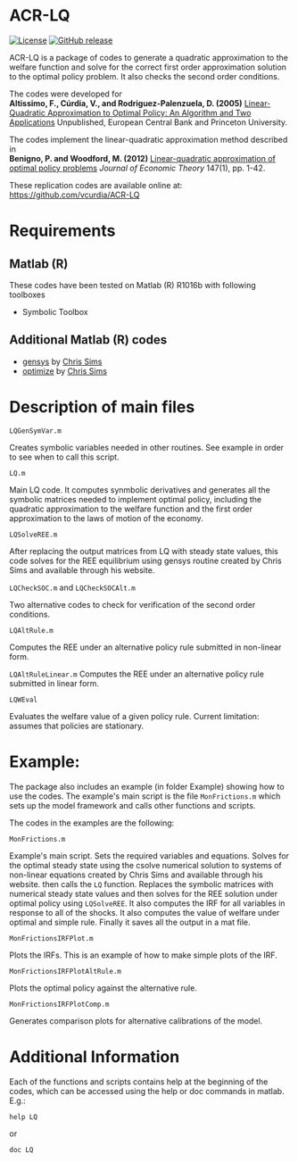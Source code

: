 # ACR-LQ

[![License](https://img.shields.io/badge/License-BSD%203--clause-green.svg)](https://github.com/vcurdia/ACR-LQ/blob/master/LICENSE)
[![GitHub release](https://img.shields.io/badge/GitHub-v1.0.1-blue.svg)](https://github.com/vcurdia/ACR-LQ/releases/tag/v1.0.1)

ACR-LQ is a package of codes to generate a quadratic approximation to the
welfare function and solve for the correct first order approximation solution
to the optimal policy problem. It also checks the second order conditions.

The codes were developed for  
**Altissimo, F., Cúrdia, V., and Rodriguez-Palenzuela, D. (2005)**
[Linear-Quadratic Approximation to Optimal Policy: An Algorithm and Two Applications](https://github.com/vcurdia/ACR-LQ/blob/master/ACR2005-LQ-Paper.pdf) 
Unpublished, European Central Bank and Princeton University.

The codes implement the linear-quadratic approximation method described in  
**Benigno, P. and Woodford, M. (2012)**
[Linear-quadratic approximation of optimal policy problems](http://www.sciencedirect.com/science/article/pii/S0022053111001451)
*Journal of Economic Theory* 147(1), pp. 1-42.

These replication codes are available online at:  
https://github.com/vcurdia/ACR-LQ



# Requirements

## Matlab (R) 
These codes have been tested on Matlab (R) R1016b with following toolboxes
- Symbolic Toolbox


## Additional Matlab (R) codes
- [gensys](http://sims.princeton.edu/yftp/gensys/)
  by [Chris Sims](http://www.princeton.edu/~sims/)
- [optimize](http://dge.repec.org/codes/sims/optimize/)
  by [Chris Sims](http://www.princeton.edu/~sims/)


# Description of main files

`LQGenSymVar.m`

Creates symbolic variables needed in other routines. See example in order to 
see when to call this script.

`LQ.m`

Main LQ code. It computes synmbolic derivatives and generates all the symbolic
matrices needed to implement optimal policy, including the quadratic 
approximation to the welfare function and the first order approximation to the
laws of motion of the economy.

`LQSolveREE.m`

After replacing the output matrices from LQ with steady state values, this code
solves for the REE equilibrium using gensys routine created by Chris Sims and 
available through his website.

`LQCheckSOC.m` and `LQCheckSOCAlt.m`

Two alternative codes to check for verification of the second order conditions.

`LQAltRule.m`

Computes the REE under an alternative policy rule submitted in non-linear form.

`LQAltRuleLinear.m`
Computes the REE under an alternative policy rule submitted in linear form.

`LQWEval`

Evaluates the welfare value of a given policy rule. 
Current limitation: assumes that policies are stationary.


# Example:

The package also includes an example (in folder Example) showing how to use the
codes. The example's main script is the file `MonFrictions.m` which sets up the
model framework and calls other functions and scripts.

The codes in the examples are the following:

`MonFrictions.m`

Example's main script. Sets the required variables and equations. Solves for
the optimal steady state using the csolve numerical solution to systems of 
non-linear equations created by Chris Sims and available through his website.
then calls the `LQ` function. Replaces the symbolic matrices with numerical 
steady state values and then solves for the REE solution under optimal policy
using `LQSolveREE`. It also computes the IRF for all variables in response to
all of the shocks. It also computes the value of welfare under optimal and
simple rule. Finally it saves all the output in a mat file.

`MonFrictionsIRFPlot.m`

Plots the IRFs. This is an example of how to make simple plots of the IRF.

`MonFrictionsIRFPlotAltRule.m`

Plots the optimal policy against the alternative rule.

`MonFrictionsIRFPlotComp.m`

Generates comparison plots for alternative calibrations of the model.


# Additional Information

Each of the functions and scripts contains help at the beginning of the codes,
which can be accessed using the help or doc commands in matlab. E.g.: 
```
help LQ
``` 
or 
```
doc LQ
```

